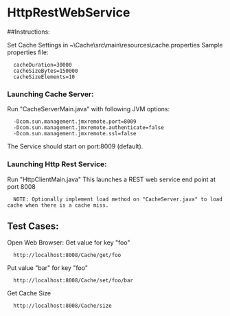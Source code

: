 # HttpRestWebService

##Instructions:
  
  Set Cache Settings in ~\Cache\src\main\resources\cache.properties
  Sample properties file:

      cacheDuration=30000
      cacheSizeBytes=150000
      cacheSizeElements=10

### Launching Cache Server:
  Run "CacheServerMain.java" with following JVM options:

      -Dcom.sun.management.jmxremote.port=8009
      -Dcom.sun.management.jmxremote.authenticate=false
      -Dcom.sun.management.jmxremote.ssl=false

  The Service should start on port:8009 (default).

### Launching Http Rest Service:
  Run "HttpClientMain.java"
  This launches a REST web service end point at port 8008

      NOTE: Optionally implement load method on "CacheServer.java" to load cache when there is a cache miss.

## Test Cases:
  Open Web Browser:
  Get value for key "foo"

      http://localhost:8008/Cache/get/foo

  Put value "bar" for key "foo"

      http://localhost:8008/Cache/set/foo/bar

  Get Cache Size

      http://localhost:8008/Cache/size

